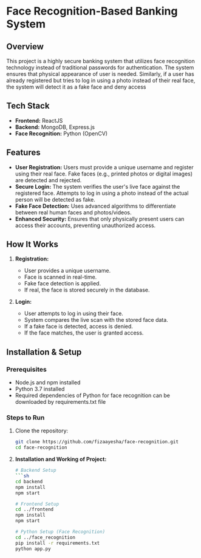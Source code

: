 # Face Recognition-Based Banking System

## Overview
This project is a highly secure banking system that utilizes face recognition technology instead of traditional passwords for authentication. The system ensures that physical appearance of user is needed. Similarly, if a user has already registered but tries to log in using a photo instead of their real face, the system will detect it as a fake face and deny access

## Tech Stack
- **Frontend:** ReactJS
- **Backend:** MongoDB, Express.js
- **Face Recognition:** Python (OpenCV)

## Features
- **User Registration:** Users must provide a unique username and register using their real face. Fake faces (e.g., printed photos or digital images) are detected and rejected.
- **Secure Login:** The system verifies the user's live face against the registered face. Attempts to log in using a photo instead of the actual person will be detected as fake.
- **Fake Face Detection:** Uses advanced algorithms to differentiate between real human faces and photos/videos.
- **Enhanced Security:** Ensures that only physically present users can access their accounts, preventing unauthorized access.

## How It Works
1. **Registration:**
   - User provides a unique username.
   - Face is scanned in real-time.
   - Fake face detection is applied.
   - If real, the face is stored securely in the database.

2. **Login:**
   - User attempts to log in using their face.
   - System compares the live scan with the stored face data.
   - If a fake face is detected, access is denied.
   - If the face matches, the user is granted access.

## Installation & Setup
### Prerequisites
- Node.js and npm installed
- Python 3.7 installed
- Required dependencies of Python for face recognition can be downloaded by requirements.txt file

### Steps to Run
1. Clone the repository:
   ```sh
   git clone https://github.com/fizaayesha/face-recognition.git
   cd face-recognition
2. **Installation and Working of Project:**  

   ```sh
   # Backend Setup
   ```sh
   cd backend
   npm install
   npm start

   # Frontend Setup
   cd ../frontend
   npm install
   npm start

   # Python Setup (Face Recognition)
   cd ../face_recognition
   pip install -r requirements.txt
   python app.py
